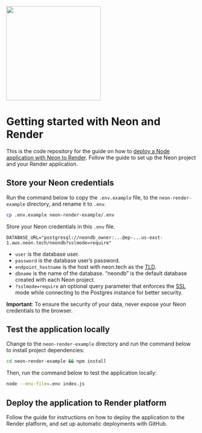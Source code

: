 <img width="250px" src="https://raw.githubusercontent.com/neondatabase/website/a898a3ff9c2786a3fd4691d083eb8f3c751e008b/src/images/logo-white.svg" />

# Getting started with Neon and Render

This is the code repository for the guide on how to [deploy a Node application with Neon to Render](https://neon.tech/docs/guides/render). Follow the guide to set up the Neon project and your Render application. 

## Store your Neon credentials

Run the command below to copy the `.env.example` file, to the `neon-render-example` directory, and rename it to `.env`.

```bash
cp .env.example neon-render-example/.env
```

Store your Neon credentials in this `.env` file.

```
DATABASE_URL="postgresql://neondb_owner:...@ep-...us-east-1.aws.neon.tech/neondb?sslmode=require"
```

- `user` is the database user.
- `password` is the database user’s password.
- `endpoint_hostname` is the host with neon.tech as the [TLD](https://www.cloudflare.com/en-gb/learning/dns/top-level-domain/).
- `dbname` is the name of the database. “neondb” is the default database created with each Neon project.
- `?sslmode=require` an optional query parameter that enforces the [SSL](https://www.cloudflare.com/en-gb/learning/ssl/what-is-ssl/) mode while connecting to the Postgres instance for better security.

**Important**: To ensure the security of your data, never expose your Neon credentials to the browser.

## Test the application locally

Change to the `neon-render-example` directory and run the command below to install project dependencies:

```bash
cd neon-render-example && npm install
```

Then, run the command below to test the application locally:

```bash
node --env-file=.env index.js
```

## Deploy the application to Render platform

Follow the guide for instructions on how to deploy the application to the Render platform, and set up automatic deployments with GitHub.